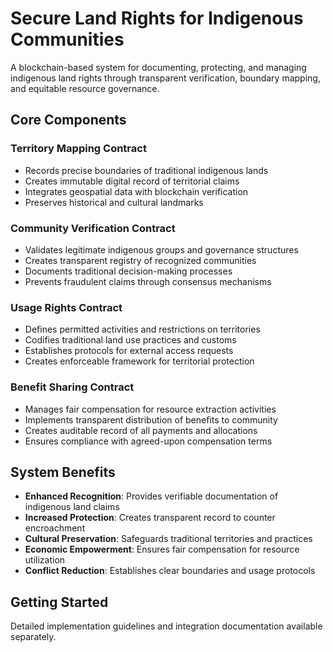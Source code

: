# Secure Land Rights for Indigenous Communities

A blockchain-based system for documenting, protecting, and managing indigenous land rights through transparent verification, boundary mapping, and equitable resource governance.

## Core Components

### Territory Mapping Contract
- Records precise boundaries of traditional indigenous lands
- Creates immutable digital record of territorial claims
- Integrates geospatial data with blockchain verification
- Preserves historical and cultural landmarks

### Community Verification Contract
- Validates legitimate indigenous groups and governance structures
- Creates transparent registry of recognized communities
- Documents traditional decision-making processes
- Prevents fraudulent claims through consensus mechanisms

### Usage Rights Contract
- Defines permitted activities and restrictions on territories
- Codifies traditional land use practices and customs
- Establishes protocols for external access requests
- Creates enforceable framework for territorial protection

### Benefit Sharing Contract
- Manages fair compensation for resource extraction activities
- Implements transparent distribution of benefits to community
- Creates auditable record of all payments and allocations
- Ensures compliance with agreed-upon compensation terms

## System Benefits

- **Enhanced Recognition**: Provides verifiable documentation of indigenous land claims
- **Increased Protection**: Creates transparent record to counter encroachment
- **Cultural Preservation**: Safeguards traditional territories and practices
- **Economic Empowerment**: Ensures fair compensation for resource utilization
- **Conflict Reduction**: Establishes clear boundaries and usage protocols

## Getting Started

Detailed implementation guidelines and integration documentation available separately.

